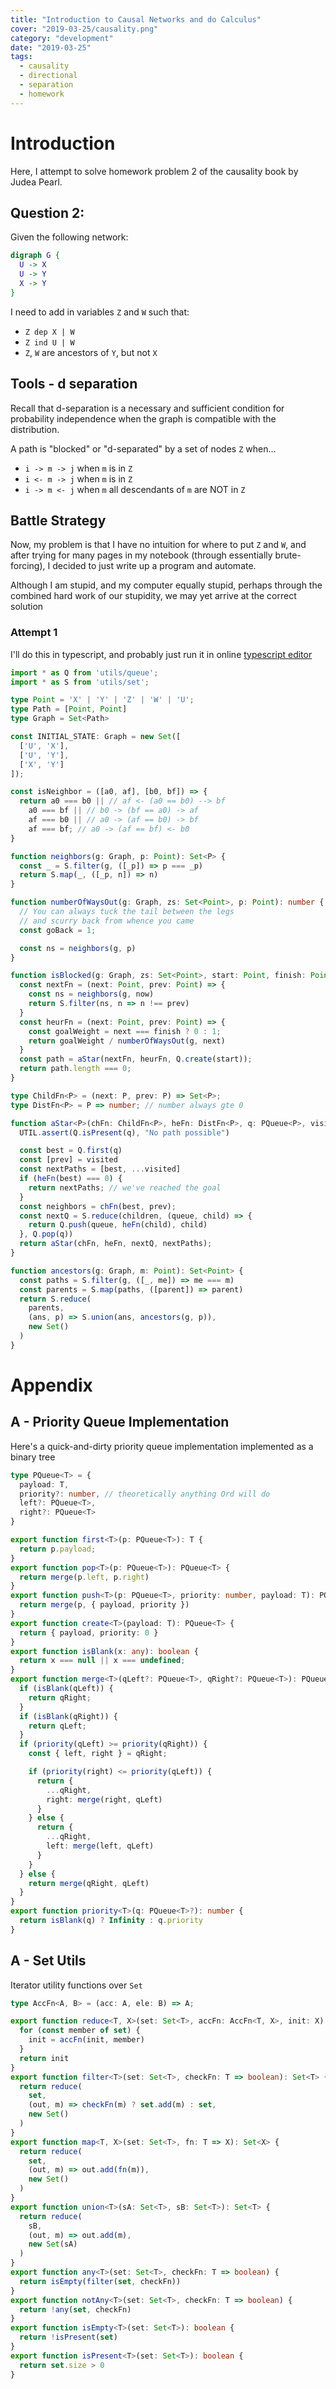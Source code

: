 ```yaml
---
title: "Introduction to Causal Networks and do Calculus"
cover: "2019-03-25/causality.png"
category: "development"
date: "2019-03-25"
tags:
  - causality
  - directional
  - separation
  - homework
---
```


# Introduction

Here, I attempt to solve homework problem 2 of the causality book by Judea Pearl.

## Question 2: 

Given the following network:

```dot
digraph G {
  U -> X
  U -> Y
  X -> Y
}
```

I need to add in variables `Z` and `W` such that:

- `Z dep X | W`
- `Z ind U | W`
- `Z`, `W` are ancestors of `Y`, but not `X`

## Tools - d separation

Recall that d-separation is a necessary and sufficient condition for probability independence when the graph is compatible with the distribution.

A path is "blocked" or "d-separated" by a set of nodes `Z` when...

- `i -> m -> j` when `m` is in `Z`
- `i <- m -> j` when `m` is in `Z`
- `i -> m <- j` when `m` all descendants of `m` are NOT in `Z`

## Battle Strategy

Now, my problem is that I have no intuition for where to put `Z` and `W`, and after trying for many pages in my notebook (through essentially brute-forcing), I decided to just write up a program and automate. 

Although I am stupid, and my computer equally stupid, perhaps through the combined hard work of our stupidity, we may yet arrive at the correct solution

### Attempt 1

I'll do this in typescript, and probably just run it in online [typescript editor](https://www.typescriptlang.org/play/index.html)

```typescript
import * as Q from 'utils/queue';
import * as S from 'utils/set';

type Point = 'X' | 'Y' | 'Z' | 'W' | 'U';
type Path = [Point, Point]
type Graph = Set<Path>

const INITIAL_STATE: Graph = new Set([
  ['U', 'X'],
  ['U', 'Y'],
  ['X', 'Y']
]);

const isNeighbor = ([a0, af], [b0, bf]) => {
  return a0 === b0 || // af <- (a0 == b0) --> bf
    a0 === bf || // b0 -> (bf == a0) -> af
    af === b0 || // a0 -> (af == b0) -> bf
    af === bf; // a0 -> (af == bf) <- b0
}

function neighbors(g: Graph, p: Point): Set<P> {
  const _ = S.filter(g, ([_p]) => p === _p)
  return S.map(_, ([_p, n]) => n)
}

function numberOfWaysOut(g: Graph, zs: Set<Point>, p: Point): number {
  // You can always tuck the tail between the legs
  // and scurry back from whence you came
  const goBack = 1;

  const ns = neighbors(g, p)
}

function isBlocked(g: Graph, zs: Set<Point>, start: Point, finish: Point): boolean {
  const nextFn = (next: Point, prev: Point) => {
    const ns = neighbors(g, now)
    return S.filter(ns, n => n !== prev)
  }
  const heurFn = (next: Point, prev: Point) => {
    const goalWeight = next === finish ? 0 : 1;
    return goalWeight / numberOfWaysOut(g, next)
  }
  const path = aStar(nextFn, heurFn, Q.create(start));
  return path.length === 0;
}

type ChildFn<P> = (next: P, prev: P) => Set<P>;
type DistFn<P> = P => number; // number always gte 0

function aStar<P>(chFn: ChildFn<P>, heFn: DistFn<P>, q: PQueue<P>, visited: Array<P> = []): Array<P> {
  UTIL.assert(Q.isPresent(q), "No path possible")

  const best = Q.first(q)
  const [prev] = visited
  const nextPaths = [best, ...visited]
  if (heFn(best) === 0) {
    return nextPaths; // we've reached the goal
  }
  const neighbors = chFn(best, prev);
  const nextQ = S.reduce(children, (queue, child) => {
    return Q.push(queue, heFn(child), child)
  }, Q.pop(q))
  return aStar(chFn, heFn, nextQ, nextPaths);
}

function ancestors(g: Graph, m: Point): Set<Point> {
  const paths = S.filter(g, ([_, me]) => me === m)
  const parents = S.map(paths, ([parent]) => parent)
  return S.reduce(
    parents, 
    (ans, p) => S.union(ans, ancestors(g, p)),
    new Set()
  )
}


```

# Appendix

## A - Priority Queue Implementation

Here's a quick-and-dirty priority queue implementation implemented as a binary tree

```typescript
type PQueue<T> = {
  payload: T,
  priority?: number, // theoretically anything Ord will do
  left?: PQueue<T>,
  right?: PQueue<T>
}

export function first<T>(p: PQueue<T>): T {
  return p.payload;
}
export function pop<T>(p: PQueue<T>): PQueue<T> {
  return merge(p.left, p.right)
}
export function push<T>(p: PQueue<T>, priority: number, payload: T): PQueue<T> {
  return merge(p, { payload, priority })
}
export function create<T>(payload: T): PQueue<T> {
  return { payload, priority: 0 }
}
export function isBlank(x: any): boolean {
  return x === null || x === undefined;
}
export function merge<T>(qLeft?: PQueue<T>, qRight?: PQueue<T>): PQueue<T> {
  if (isBlank(qLeft)) {
    return qRight;
  }
  if (isBlank(qRight)) {
    return qLeft;
  }
  if (priority(qLeft) >= priority(qRight)) {
    const { left, right } = qRight;

    if (priority(right) <= priority(qLeft)) {
      return {
        ...qRight,
        right: merge(right, qLeft)
      }
    } else {
      return {
        ...qRight,
        left: merge(left, qLeft)
      }
    }
  } else {
    return merge(qRight, qLeft)
  }
}
export function priority<T>(q: PQueue<T>?): number {
  return isBlank(q) ? Infinity : q.priority
}
```

## A - Set Utils

Iterator utility functions over `Set`

```typescript
type AccFn<A, B> = (acc: A, ele: B) => A;

export function reduce<T, X>(set: Set<T>, accFn: AccFn<T, X>, init: X): X {
  for (const member of set) {
    init = accFn(init, member)
  }
  return init
}
export function filter<T>(set: Set<T>, checkFn: T => boolean): Set<T> {
  return reduce(
    set,
    (out, m) => checkFn(m) ? set.add(m) : set,
    new Set()
  )
}
export function map<T, X>(set: Set<T>, fn: T => X): Set<X> {
  return reduce(
    set, 
    (out, m) => out.add(fn(m)), 
    new Set()
  )
}
export function union<T>(sA: Set<T>, sB: Set<T>): Set<T> {
  return reduce(
    sB,
    (out, m) => out.add(m),
    new Set(sA)
  )
}
export function any<T>(set: Set<T>, checkFn: T => boolean) {
  return isEmpty(filter(set, checkFn))
}
export function notAny<T>(set: Set<T>, checkFn: T => boolean) {
  return !any(set, checkFn)
}
export function isEmpty<T>(set: Set<T>): boolean {
  return !isPresent(set)
}
export function isPresent<T>(set: Set<T>): boolean {
  return set.size > 0
}
```
